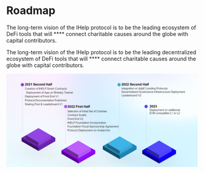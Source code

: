 # Roadmap

The long-term vision of the IHelp protocol is to be the leading ecosystem of DeFi tools that will **** connect charitable causes around the globe with capital contributors.&#x20;

The long-term vision of the IHelp protocol is to be the leading decentralized ecosystem of DeFi tools that will **** connect charitable causes around the globe with capital contributors.&#x20;

![](<.gitbook/assets/image (2).png>)
